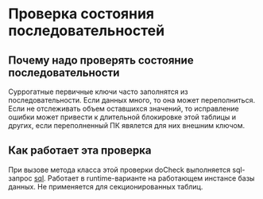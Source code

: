 # Проверка состояния последовательностей

## Почему надо проверять состояние последовательности
Суррогатные первичные ключи часто заполнятся из последовательности. Если данных много, то она может переполниться. Если не отслеживать объем оставшихся значений, то исправление ошибки может привести к длительной блокировке этой таблицы и других, если переполненный ПК явялется для них внешним ключом. 

## Как работает эта проверка
При вызове метода класса этой проверки doCheck выполняется sql-запрос [sql](https://github.com/mfvanek/pg-index-health-sql/blob/master/sql/sequence_overflow.sql).
Работает в runtime-варианте на работающем инстансе базы данных.
Не применяется для секционированных таблиц.
